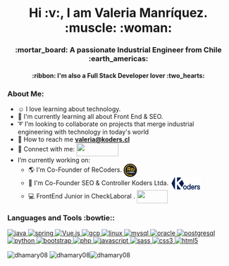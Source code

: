 <h1 align="center">Hi :v:, I am Valeria Manríquez. :muscle: :woman:</h1> 
<h3 align="center">:mortar_board: A passionate Industrial Engineer from Chile :earth_americas:</h3>
<h4 align="center">:ribbon: I'm also a Full Stack Developer lover :two_hearts:</h4>

### About Me:

- :relaxed: I love learning about technology.
- :confetti_ball: I'm currently learning all about Front End & SEO.
- :curly_loop: I'm looking to collaborate on projects that merge industrial engineering with technology in today's world
- :speech_balloon: How to reach me **valeria@koders.cl**
- :link: Connect with me: <a href="https://www.linkedin.com" target="_blank"><img align="center" src="https://img.shields.io/badge/-LINKEDIN-0077B5?style=for-the-badge&logo=linkedin&logoColor=white" height="30" width="95"></a>
- I’m currently working on:
    - :earth_americas: I'm Co-Founder of ReCoders. <a href="https://www.recoders.cl" target="_blank"><img align="center" src="https://raw.githubusercontent.com/Dhamary08/Email-Sign/master/Vale.png" height="30" width="30"></a>
    - :convenience_store: I'm Co-Founder SEO & Controller Koders Ltda.  <a href="https://www.Koders.cl" target="_blank"><img align="center" src="https://raw.githubusercontent.com/Dhamary08/Email-Sign/master/koders-white.png" height="30" width="70"></a> 
    - 💻 FrontEnd Junior in CheckLaboral .  <a href="https://www.checklaboral.cl" target="_blank"><img align="center" src="https://checklaboral.cl/wp-content/uploads/2021/04/logo.png" height="30" width="70"></a> 



<h3 align="left">Languages and Tools :bowtie::</h3>
    <p align="left"> <a href="#" target="_blank"> <img
                src="https://www.vectorlogo.zone/logos/java/java-icon.svg" alt="java"
                width="50" height="40" margin-right="3px"/> </a> <a href="https://spring.io/" target="_blank"> <img
                src="https://www.vectorlogo.zone/logos/springio/springio-icon.svg" alt="spring" width="40"
                height="40" margin-right="3px"/> </a> <a href="#" target="_blank"> <img
                src="https://www.vectorlogo.zone/logos/vuejs/vuejs-icon.svg" alt="Vue.js" width="40"
                height="40" margin-right="3px"/> </a></a> <a href="https://cloud.google.com" target="_blank"> <img
                src="https://www.vectorlogo.zone/logos/google_cloud/google_cloud-icon.svg" alt="gcp" width="40"
                height="40" margin-right="3px"/> </a> <a href="https://www.linux.org/" target="_blank"> <img
                src="https://www.vectorlogo.zone/logos/linux/linux-icon.svg" alt="linux"
                width="40" height="40" margin-right="3px"/> </a> </a> <a href="https://www.mysql.com/" target="_blank"> <img
                src="https://www.vectorlogo.zone/logos/mysql/mysql-icon.svg" alt="mysql"
                width="55" height="40" margin-right="3px"/> </a> </a> <a href="https://www.oracle.com/" target="_blank"> <img
                src="https://www.vectorlogo.zone/logos/oracle/oracle-ar21.svg" alt="oracle"
                width="40" height="40" margin-right="3px"/> </a> <a href="https://www.postgresql.org" target="_blank"> <img
                src="https://www.vectorlogo.zone/logos/postgresql/postgresql-icon.svg"
                alt="postgresql" width="50" height="40" margin-right="3px"/> </a><a href="https://www.python.org" target="_blank"> <img
                src="https://www.vectorlogo.zone/logos/python/python-icon.svg" alt="python"
                width="50" height="40" margin-right="3px"/> </a> <a href="https://getbootstrap.com" target="_blank"> <img
                src="https://www.vectorlogo.zone/logos/getbootstrap/getbootstrap-icon.svg" alt="bootstrap"
                width="40" height="40" margin-right="3px"/> </a> <a href="#" target="_blank"> <img
                src="https://www.vectorlogo.zone/logos/php/php-ar21.svg" alt="php"
                width="55" height="40" margin-right="3px"/> </a> <a href="#" target="_blank"> <img
                src="https://upload.vectorlogo.zone/logos/javascript/images/239ec8a4-163e-4792-83b6-3f6d96911757.svg" alt="javascript"
                width="40" height="40" margin-right="3px"/> </a> <a href="#" target="_blank"> <img
                src="https://www.vectorlogo.zone/logos/sass-lang/sass-lang-icon.svg" alt="sass"
                width="40" height="40" margin-right="3px"/> </a> <a href="https://www.w3schools.com/css/" target="_blank"> <img
                src="https://cdn1.iconfinder.com/data/icons/logotypes/32/badge-css-3-128.png" alt="css3"
                width="40" height="40" margin-right="3px"/> </a> <a href="https://www.w3.org/html/" target="_blank"> <img
                src="https://www.vectorlogo.zone/logos/w3_html5/w3_html5-icon.svg" alt="html5"
                width="40" height="40" margin-right="3px"/> </a> <a href="https://developer.mozilla.org/en-US/docs/Web/JavaScript"
            target="_blank"></a></p>
<p><img align="center" src="https://github-readme-stats.vercel.app/api/top-langs?username=dhamary08&show_icons=true&locale=en&theme=tokyonight&langs_count=3" alt="dhamary08" />&nbsp;<img align="center" src="https://github-readme-stats.vercel.app/api?username=dhamary08&show_icons=true&locale=en&theme=tokyonight" alt="dhamary08" /><img align="center" src="https://github-readme-streak-stats.herokuapp.com/?user=dhamary08&theme=dark" alt="dhamary08" /></p>
